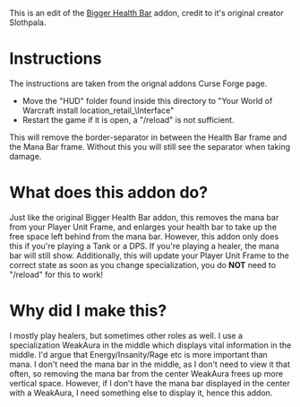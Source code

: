 This is an edit of the [Bigger Health Bar](https://www.curseforge.com/wow/addons/biggerhealthbar) addon, credit to it's original creator Slothpala.

# Instructions
The instructions are taken from the orignal addons Curse Forge page.

* Move the "HUD" folder found inside this directory to "Your World of Warcraft install location\_retail_\Interface"
* Restart the game if it is open, a "/reload" is not sufficient.

This will remove the border-separator in between the Health Bar frame and the Mana Bar frame.
Without this you will still see the separator when taking damage.

# What does this addon do?
Just like the original Bigger Health Bar addon, this removes the mana bar from your Player Unit Frame, and enlarges your health bar to take up the free space left behind from the mana bar. However, this addon only does this if you're playing a Tank or a DPS. If you're playing a healer, the mana bar will still show.
Additionally, this will update your Player Unit Frame to the correct state as soon as you change specialization, you do **NOT** need to "/reload" for this to work!

# Why did I make this?
I mostly play healers, but sometimes other roles as well. I use a specialization WeakAura in the middle which displays vital information in the middle. I'd argue that Energy/Insanity/Rage etc is more important than mana. I don't need the mana bar in the middle, as I don't need to view it that often, so removing the mana bar from the center WeakAura frees up more vertical space. However, if I don't have the mana bar displayed in the center with a WeakAura, I need something else to display it, hence this addon.
